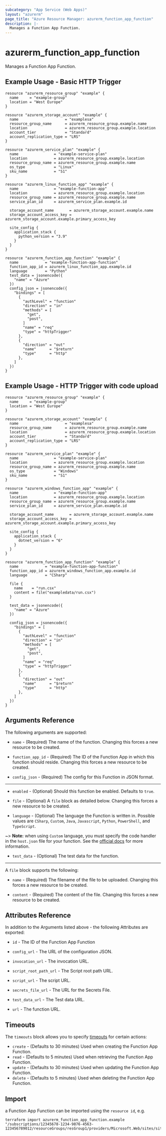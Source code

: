 ```yaml
---
subcategory: "App Service (Web Apps)"
layout: "azurerm"
page_title: "Azure Resource Manager: azurerm_function_app_function"
description: |-
  Manages a Function App Function.
---
```


# azurerm_function_app_function

Manages a Function App Function.

## Example Usage - Basic HTTP Trigger

```hcl
resource "azurerm_resource_group" "example" {
  name     = "example-group"
  location = "West Europe"
}

resource "azurerm_storage_account" "example" {
  name                     = "examplesa"
  resource_group_name      = azurerm_resource_group.example.name
  location                 = azurerm_resource_group.example.location
  account_tier             = "Standard"
  account_replication_type = "LRS"
}

resource "azurerm_service_plan" "example" {
  name                = "example-service-plan"
  location            = azurerm_resource_group.example.location
  resource_group_name = azurerm_resource_group.example.name
  os_type             = "Linux"
  sku_name            = "S1"
}

resource "azurerm_linux_function_app" "example" {
  name                = "example-function-app"
  location            = azurerm_resource_group.example.location
  resource_group_name = azurerm_resource_group.example.name
  service_plan_id     = azurerm_service_plan.example.id

  storage_account_name       = azurerm_storage_account.example.name
  storage_account_access_key = azurerm_storage_account.example.primary_access_key

  site_config {
    application_stack {
      python_version = "3.9"
    }
  }
}

resource "azurerm_function_app_function" "example" {
  name            = "example-function-app-function"
  function_app_id = azurerm_linux_function_app.example.id
  language        = "Python"
  test_data = jsonencode({
    "name" = "Azure"
  })
  config_json = jsonencode({
    "bindings" = [
      {
        "authLevel" = "function"
        "direction" = "in"
        "methods" = [
          "get",
          "post",
        ]
        "name" = "req"
        "type" = "httpTrigger"
      },
      {
        "direction" = "out"
        "name"      = "$return"
        "type"      = "http"
      },
    ]
  })
}
```

## Example Usage - HTTP Trigger with code upload

```hcl
resource "azurerm_resource_group" "example" {
  name     = "example-group"
  location = "West Europe"
}

resource "azurerm_storage_account" "example" {
  name                     = "examplesa"
  resource_group_name      = azurerm_resource_group.example.name
  location                 = azurerm_resource_group.example.location
  account_tier             = "Standard"
  account_replication_type = "LRS"
}

resource "azurerm_service_plan" "example" {
  name                = "example-service-plan"
  location            = azurerm_resource_group.example.location
  resource_group_name = azurerm_resource_group.example.name
  os_type             = "Windows"
  sku_name            = "S1"
}

resource "azurerm_windows_function_app" "example" {
  name                = "example-function-app"
  location            = azurerm_resource_group.example.location
  resource_group_name = azurerm_resource_group.example.name
  service_plan_id     = azurerm_service_plan.example.id

  storage_account_name       = azurerm_storage_account.example.name
  storage_account_access_key = azurerm_storage_account.example.primary_access_key

  site_config {
    application_stack {
      dotnet_version = "6"
    }
  }
}

resource "azurerm_function_app_function" "example" {
  name            = "example-function-app-function"
  function_app_id = azurerm_windows_function_app.example.id
  language        = "CSharp"

  file {
    name    = "run.csx"
    content = file("exampledata/run.csx")
  }

  test_data = jsonencode({
    "name" = "Azure"
  })

  config_json = jsonencode({
    "bindings" = [
      {
        "authLevel" = "function"
        "direction" = "in"
        "methods" = [
          "get",
          "post",
        ]
        "name" = "req"
        "type" = "httpTrigger"
      },
      {
        "direction" = "out"
        "name"      = "$return"
        "type"      = "http"
      },
    ]
  })
}
```

## Arguments Reference

The following arguments are supported:

* `name` - (Required) The name of the function. Changing this forces a new resource to be created.

* `function_app_id` - (Required) The ID of the Function App in which this function should reside. Changing this forces a new resource to be created.

* `config_json` - (Required) The config for this Function in JSON format.

---

* `enabled` - (Optional) Should this function be enabled. Defaults to `true`.

* `file` - (Optional) A `file` block as detailed below. Changing this forces a new resource to be created.

* `language` - (Optional) The language the Function is written in. Possible values are `CSharp`, `Custom`, `Java`, `Javascript`, `Python`, `PowerShell`, and `TypeScript`.

~> **Note:** when using `Custom` language, you must specify the code handler in the `host.json` file for your function. See the [official docs](https://docs.microsoft.com/azure/azure-functions/functions-custom-handlers#hostjson) for more information.

* `test_data` - (Optional) The test data for the function.

---

A `file` block supports the following:

* `name` - (Required) The filename of the file to be uploaded. Changing this forces a new resource to be created.

* `content` - (Required) The content of the file. Changing this forces a new resource to be created.

## Attributes Reference

In addition to the Arguments listed above - the following Attributes are exported:

* `id` - The ID of the Function App Function

* `config_url` - The URL of the configuration JSON.

* `invocation_url` - The invocation URL.

* `script_root_path_url` - The Script root path URL.

* `script_url` - The script URL.

* `secrets_file_url` - The URL for the Secrets File.

* `test_data_url` - The Test data URL.

* `url` - The function URL.

## Timeouts

The `timeouts` block allows you to specify [timeouts](https://www.terraform.io/language/resources/syntax#operation-timeouts) for certain actions:

* `create` - (Defaults to 30 minutes) Used when creating the Function App Function.
* `read` - (Defaults to 5 minutes) Used when retrieving the Function App Function.
* `update` - (Defaults to 30 minutes) Used when updating the Function App Function.
* `delete` - (Defaults to 5 minutes) Used when deleting the Function App Function.

## Import

a Function App Function can be imported using the `resource id`, e.g.

```shell
terraform import azurerm_function_app_function.example "/subscriptions/12345678-1234-9876-4563-123456789012/resourceGroups/resGroup1/providers/Microsoft.Web/sites/site1/functions/function1"
```
